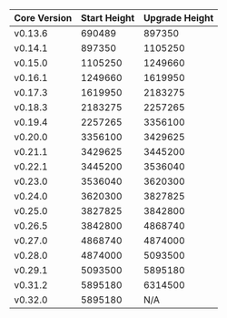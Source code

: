 | Core Version | Start Height | Upgrade Height |
| ------------ | ------------ | -------------- |
| v0.13.6      | 690489       | 897350         |
| v0.14.1      | 897350       | 1105250        |
| v0.15.0      | 1105250      | 1249660        |
| v0.16.1      | 1249660      | 1619950        |
| v0.17.3      | 1619950      | 2183275        |
| v0.18.3      | 2183275      | 2257265        |
| v0.19.4      | 2257265      | 3356100        |
| v0.20.0      | 3356100      | 3429625        |
| v0.21.1      | 3429625      | 3445200        |
| v0.22.1      | 3445200      | 3536040        |
| v0.23.0      | 3536040      | 3620300        |
| v0.24.0      | 3620300      | 3827825        |
| v0.25.0      | 3827825      | 3842800        |
| v0.26.5      | 3842800      | 4868740        |
| v0.27.0      | 4868740      | 4874000        |
| v0.28.0      | 4874000      | 5093500        |
| v0.29.1      | 5093500      | 5895180        |
| v0.31.2      | 5895180      | 6314500        |
| v0.32.0      | 5895180      | N/A            |
